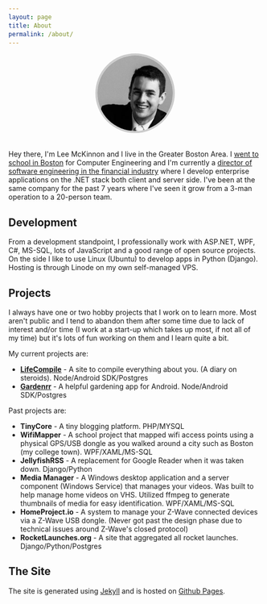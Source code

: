 ```yaml
---
layout: page
title: About
permalink: /about/
---
```


<div style="text-align: center; margin-bottom: 30px;">
  <img src="/images/me2.jpg" alt="Me" style="border-radius: 100px; border: 4px solid #CCC; width: 150px">
</div>

Hey there, I'm Lee McKinnon and I live in the Greater Boston Area. I <a href="http://wit.edu" target="_blank">went to school in Boston</a> for Computer Engineering and I'm currently a <a href="http://ledgex.com" target="_blank">director of software engineering in the financial industry</a> where I develop enterprise applications on the .NET stack both client and server side. I've been at the same company for the past 7 years where I've seen it grow from a 3-man operation to a 20-person team.

## Development

From a development standpoint, I professionally work with ASP.NET, WPF, C#, MS-SQL, lots of JavaScript and a good range of open source projects. On the side I like to use Linux (Ubuntu) to develop apps in Python (Django). Hosting is through Linode on my own self-managed VPS.

## Projects

I always have one or two hobby projects that I work on to learn more. Most aren't public and I tend to abandon them after some time due to lack of interest and/or time (I work at a start-up which takes up most, if not all of my time) but it's lots of fun working on them and I learn quite a bit.

My current projects are:

- **[LifeCompile](http://lifecompile.com/)** - A site to compile everything about you. (A diary on steroids). Node/Android SDK/Postgres
- **[Gardenrr](http://gardenrr.com/)** - A helpful gardening app for Android. Node/Android SDK/Postgres

Past projects are:

- **TinyCore** - A tiny blogging platform. PHP/MYSQL
- **WifiMapper** - A school project that mapped wifi access points using a physical GPS/USB dongle as you walked around a city such as Boston (my college town). WPF/XAML/MS-SQL
- **JellyfishRSS** - A replacement for Google Reader when it was taken down. Django/Python
- **Media Manager** - A Windows desktop application and a server component (Windows Service) that manages your videos. Was built to help manage home videos on VHS. Utilized ffmpeg to generate thumbnails of media for easy identification. WPF/XAML/MS-SQL
- **HomeProject.io** - A system to manage your Z-Wave connected devices via a Z-Wave USB dongle. (Never got past the design phase due to technical issues around Z-Wave's closed protocol)
- **RocketLaunches.org** - A site that aggregated all rocket launches. Django/Python/Postgres

## The Site

The site is generated using <a href="https://github.com/mojombo/jekyll/">Jekyll</a> and is hosted on [Github Pages](https://pages.github.com/).

